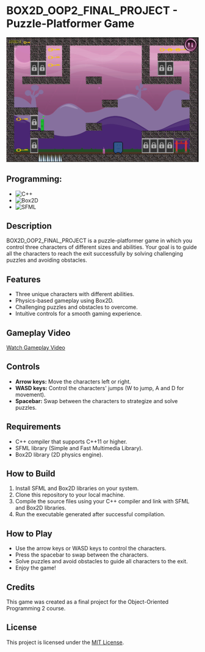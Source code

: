 # BOX2D_OOP2_FINAL_PROJECT - Puzzle-Platformer Game

![Game Screenshot](resources/images/picture.png)

## Programming:
* ![C++](https://img.shields.io/badge/C%2B%2B-00599C?style=for-the-badge&logo=c%2B%2B&logoColor=white)
* ![Box2D](https://img.shields.io/badge/Box2D-0078d4?style=for-the-badge&logo=box2d&logoColor=white)
* ![SFML](https://img.shields.io/badge/SFML-FF7F2A?style=for-the-badge&logo=sfml&logoColor=white)

## Description

BOX2D_OOP2_FINAL_PROJECT is a puzzle-platformer game in which you control three characters of different sizes and abilities. Your goal is to guide all the characters to reach the exit successfully by solving challenging puzzles and avoiding obstacles.

## Features

- Three unique characters with different abilities.
- Physics-based gameplay using Box2D.
- Challenging puzzles and obstacles to overcome.
- Intuitive controls for a smooth gaming experience.

## Gameplay Video

[Watch Gameplay Video](https://www.youtube.com/watch?v=uGGU00LBSfI&t=8s)

## Controls

- **Arrow keys:** Move the characters left or right.
- **WASD keys:** Control the characters' jumps (W to jump, A and D for movement).
- **Spacebar:** Swap between the characters to strategize and solve puzzles.

## Requirements

- C++ compiler that supports C++11 or higher.
- SFML library (Simple and Fast Multimedia Library).
- Box2D library (2D physics engine).

## How to Build

1. Install SFML and Box2D libraries on your system.
2. Clone this repository to your local machine.
3. Compile the source files using your C++ compiler and link with SFML and Box2D libraries.
4. Run the executable generated after successful compilation.

## How to Play

- Use the arrow keys or WASD keys to control the characters.
- Press the spacebar to swap between the characters.
- Solve puzzles and avoid obstacles to guide all characters to the exit.
- Enjoy the game!

## Credits

This game was created as a final project for the Object-Oriented Programming 2 course.

## License

This project is licensed under the [MIT License](LICENSE).

